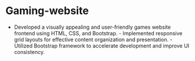 # Gaming-website
- Developed a visually appealing and user-friendly games website frontend using HTML, CSS, and  Bootstrap. - Implemented responsive grid layouts for effective content organization and presentation. - Utilized Bootstrap framework to accelerate development and improve UI consistency. 
